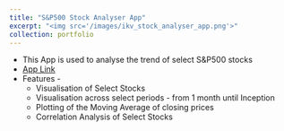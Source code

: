 ```yaml
---
title: "S&P500 Stock Analyser App"
excerpt: "<img src='/images/ikv_stock_analyser_app.png'>"
collection: portfolio
---
```

- This App is used to analyse the trend of select S&P500 stocks
- [App Link](https://stockmonitor-ikv.streamlit.app/)
- Features -
    - Visualisation of Select Stocks 
    - Visualisation across select periods - from 1 month until Inception
    - Plotting of the Moving Average of closing prices
    - Correlation Analysis of Select Stocks
